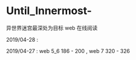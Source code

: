 # Until_Innermost-
异世界迷宫最深处为目标 web 在线阅读


2019/04-28 :


2019/04-27 :
web 5_6 186 - 200 ,
web 7   320 - 326
